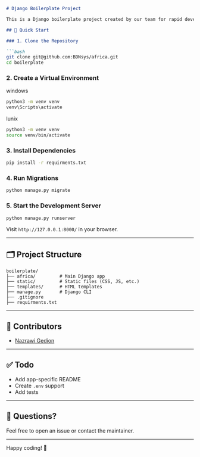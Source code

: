 ````markdown
# Django Boilerplate Project

This is a Django boilerplate project created by our team for rapid development. It includes preconfigured structure with `static`, `templates`, and the main Django app (`africa`).

## 🚀 Quick Start

### 1. Clone the Repository

```bash
git clone git@github.com:BDNsys/africa.git
cd boilerplate
````

### 2. Create a Virtual Environment
windows
```bash
python3 -m venv venv
venv\Scripts\activate
```

lunix
```bash
python3 -m venv venv
source venv/bin/activate
```

### 3. Install Dependencies

```bash
pip install -r requirments.txt
```

### 4. Run Migrations

```bash
python manage.py migrate
```

### 5. Start the Development Server

```bash
python manage.py runserver
```

Visit `http://127.0.0.1:8000/` in your browser.

---

## 🗂 Project Structure

```
boilerplate/
├── africa/         # Main Django app
├── static/         # Static files (CSS, JS, etc.)
├── templates/      # HTML templates
├── manage.py       # Django CLI
├── .gitignore
├── requirments.txt
```

---

## 👥 Contributors

* [Nazrawi Gedion](https://github.com/nazrawigedion123)

---

## ✅ Todo

* Add app-specific README
* Create `.env` support
* Add tests

---

## 💬 Questions?

Feel free to open an issue or contact the maintainer.

---

Happy coding! 🎉


